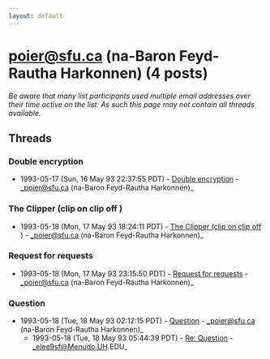 ```yaml
---
layout: default
---
```


# poier@sfu.ca (na-Baron Feyd-Rautha Harkonnen) (4 posts)

_Be aware that many list participants used multiple email addresses over their time active on the list. As such this page may not contain all threads available._

## Threads

### Double encryption
+ 1993-05-17 (Sun, 16 May 93 22:37:55 PDT) - [Double encryption](/archive/1993/05/0300a8ff93c0356f3a8254e81aa8120a783447130addae77c5652386bdf0ca8c) - _poier@sfu.ca (na-Baron Feyd-Rautha Harkonnen)_

### The Clipper (clip on <clap clap> clip off <clap clap>)
+ 1993-05-18 (Mon, 17 May 93 18:24:11 PDT) - [The Clipper (clip on <clap clap> clip off <clap clap>)](/archive/1993/05/d13b1890937417329b4e6a485c2f95e04fc406793fb165e5f915ae8a9f687935) - _poier@sfu.ca (na-Baron Feyd-Rautha Harkonnen)_

### Request for requests
+ 1993-05-18 (Mon, 17 May 93 23:15:50 PDT) - [Request for requests](/archive/1993/05/e8ab74a1629f7c88d1980670bfafec41e965b9026b586afd18f2d03af3280d1e) - _poier@sfu.ca (na-Baron Feyd-Rautha Harkonnen)_

### Question
+ 1993-05-18 (Tue, 18 May 93 02:12:15 PDT) - [Question](/archive/1993/05/53f1cca5500305b48b94f980f7be122ddbb83837d1add84ed2f8d599579a906b) - _poier@sfu.ca (na-Baron Feyd-Rautha Harkonnen)_
  + 1993-05-18 (Tue, 18 May 93 05:44:39 PDT) - [Re: Question](/archive/1993/05/ef3a4e4d82bdd7e3af040d6e39ae1b596f12dece1855b13945720969b22777ba) - _elee9sf@Menudo.UH.EDU_

